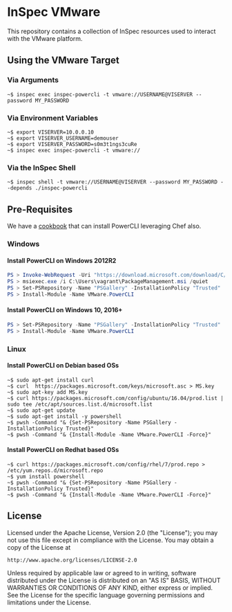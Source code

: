 # InSpec VMware

This repository contains a collection of InSpec resources used to interact with the VMware platform.

## Using the VMware Target

### Via Arguments

```shell
~$ inspec exec inspec-powercli -t vmware://USERNAME@VISERVER --password MY_PASSWORD
```

### Via Environment Variables

```shell
~$ export VISERVER=10.0.0.10
~$ export VISERVER_USERNAME=demouser
~$ export VISERVER_PASSWORD=s0m3t1ngs3cuRe
~$ inspec exec inspec-powercli -t vmware://
```

### Via the InSpec Shell

```shell
~$ inspec shell -t vmware://USERNAME@VISERVER --password MY_PASSWORD --depends ./inspec-powercli
```

## Pre-Requisites

We have a [cookbook][cookbook] that can install PowerCLI leveraging Chef also.

### Windows

#### Install PowerCLI on Windows 2012R2

```powershell
PS > Invoke-WebRequest -Uri "https://download.microsoft.com/download/C/4/1/C41378D4-7F41-4BBE-9D0D-0E4F98585C61/PackageManagement_x64.msi" -OutFile PackageManagement.msi
PS > msiexec.exe /i C:\Users\vagrant\PackageManagement.msi /quiet
PS > Set-PSRepository -Name "PSGallery" -InstallationPolicy "Trusted"
PS > Install-Module -Name VMware.PowerCLI
```

#### Install PowerCLI on Windows 10, 2016+

```powershell
PS > Set-PSRepository -Name "PSGallery" -InstallationPolicy "Trusted"
PS > Install-Module -Name VMware.PowerCLI
```

### Linux

#### Install PowerCLI on Debian based OSs

```shell
~$ sudo apt-get install curl
~$ curl  https://packages.microsoft.com/keys/microsoft.asc > MS.key
~$ sudo apt-key add MS.key
~$ curl https://packages.microsoft.com/config/ubuntu/16.04/prod.list | sudo tee /etc/apt/sources.list.d/microsoft.list
~$ sudo apt-get update
~$ sudo apt-get install -y powershell
~$ pwsh -Command "& {Set-PSRepository -Name PSGallery -InstallationPolicy Trusted}"
~$ pwsh -Command "& {Install-Module -Name VMware.PowerCLI -Force}"
```

#### Install PowerCLI on Redhat based OSs

```shell
~$ curl https://packages.microsoft.com/config/rhel/7/prod.repo > /etc/yum.repos.d/microsoft.repo
~$ yum install powershell
~$ pwsh -Command "& {Set-PSRepository -Name PSGallery -InstallationPolicy Trusted}"
~$ pwsh -Command "& {Install-Module -Name VMware.PowerCLI -Force}"
```

## License

Licensed under the Apache License, Version 2.0 (the "License");
you may not use this file except in compliance with the License.
You may obtain a copy of the License at

    http://www.apache.org/licenses/LICENSE-2.0

Unless required by applicable law or agreed to in writing, software
distributed under the License is distributed on an "AS IS" BASIS,
WITHOUT WARRANTIES OR CONDITIONS OF ANY KIND, either express or implied.
See the License for the specific language governing permissions and
limitations under the License.

[cookbook]: https://supermarket.chef.io/cookbooks/powercli_install
